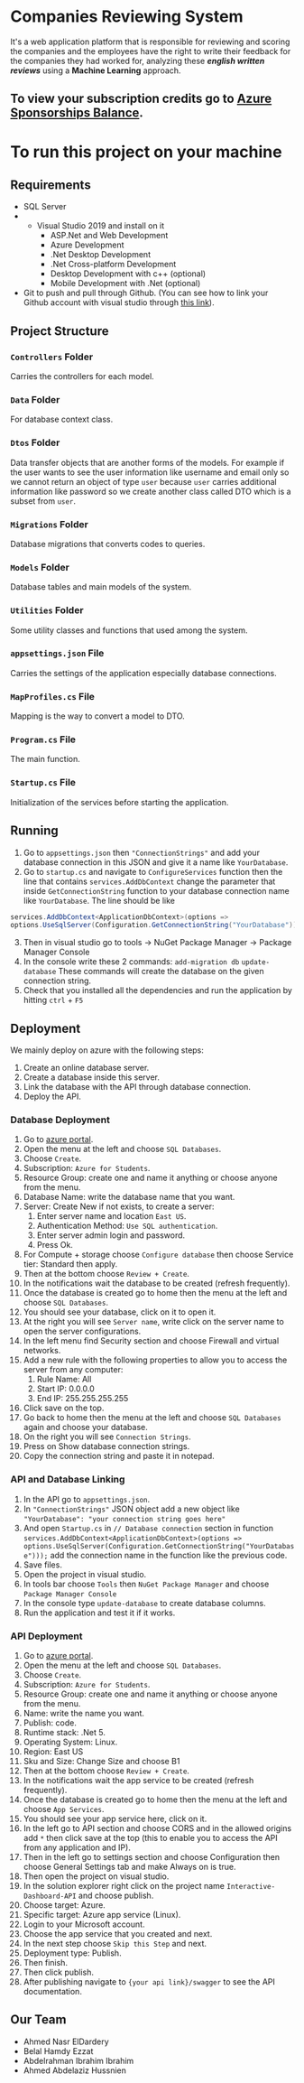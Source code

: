 # Companies Reviewing System
It's a web application platform that is responsible for reviewing and scoring the companies and the employees have the right to write their feedback for the companies they had worked for, analyzing these _**english written reviews**_ using a **Machine Learning** approach.

## To view your subscription credits go to [Azure Sponsorships Balance](https://www.microsoftazuresponsorships.com/Balance).

# To run this project on your machine

## Requirements

* SQL Server
* * Visual Studio 2019 and install on it
	* ASP.Net and Web Development
	* Azure Development
	* .Net Desktop Development
	* .Net Cross-platform Development
	* Desktop Development with c++ (optional)
	* Mobile  Development with .Net (optional)
* Git to push and pull through Github. (You can see how to link your Github account with visual studio through [this link](https://github.com/github/VisualStudio/blob/master/docs/getting-started/authenticating-to-github.md)).

## Project Structure
### `Controllers` Folder
Carries the controllers for each model.
### `Data` Folder
For database context class.
### `Dtos` Folder
Data transfer objects that are another forms of the models. For example if the user wants to see the user information like username and email only so we cannot return an object of type `user` because `user` carries additional information like password so we create another class called DTO which is a subset from `user`.
### `Migrations` Folder
Database migrations that converts codes to queries.
### `Models` Folder
Database tables and main models of the system.
### `Utilities` Folder
Some utility classes and functions that used among the system.
### `appsettings.json` File
Carries the settings of the application especially database connections.
### `MapProfiles.cs` File
Mapping is the way to convert a model to DTO.
### `Program.cs` File
The main function.
### `Startup.cs` File
Initialization of the services before starting the application.

## Running

1. Go to `appsettings.json` then `"ConnectionStrings"` and add your database connection in this JSON and give it a name like `YourDatabase`.
2. Go to `startup.cs` and navigate to `ConfigureServices` function then the line that contains `services.AddDbContext` change the parameter that inside `GetConnectionString` function to your database connection name like `YourDatabase`.
The line should be like 
```c#
services.AddDbContext<ApplicationDbContext>(options => 
options.UseSqlServer(Configuration.GetConnectionString("YourDatabase")));
```
3. Then in visual studio go to tools -> NuGet Package Manager -> Package Manager Console
4. In the console write these 2 commands:
`add-migration db`
`update-database`
These commands will create the database on the given connection string.
5. Check that you installed all the dependencies and run the application by hitting `ctrl` + `F5`

## Deployment
We mainly deploy on azure with the following steps:
1. Create an online database server.
2. Create a database inside this server.
3. Link the database with the API through database connection.
4. Deploy the API.
### Database Deployment
1. Go to [azure portal](https://portal.azure.com/#home).
2. Open the menu at the left and choose `SQL Databases`.
3. Choose `Create`.
4. Subscription: `Azure for Students`.
5. Resource Group: create one and name it anything or choose anyone from the menu.
6. Database Name: write the database name that you want.
7. Server: Create New if not exists, to create a server:
	1. Enter server name and location `East US`.
	2. Authentication Method: `Use SQL authentication`.
	3. Enter server admin login and password.
	4. Press Ok.
8. For Compute + storage choose `Configure database` then choose Service tier: Standard then apply.
9. Then at the bottom choose `Review + Create`.
10. In the notifications wait the database to be created (refresh frequently). 
11. Once the database is created go to home then the menu at the left and choose `SQL Databases`.
12. You should see your database, click on it to open it.
13. At the right you will see `Server name`, write click on the server name to open the server configurations.
14. In the left menu find Security section and choose Firewall and virtual networks.
15. Add a new rule with the following properties to allow you to access the server from any computer:
	1. Rule Name: All
	2. Start IP: 0.0.0.0
	3. End IP: 255.255.255.255
16. Click save on the top.
17. Go back to home then the menu at the left and choose `SQL Databases` again and choose your database.
18. On the right you will see `Connection Strings`.
19. Press on Show database connection strings.
20. Copy the connection string and paste it in notepad.

### API and Database Linking
1. In the API go to `appsettings.json`.
2. In `"ConnectionStrings"` JSON object add a new object like `"YourDatabase": "your connection string goes here"`
3. And open `Startup.cs` in `// Database connection` section in function `services.AddDbContext<ApplicationDbContext>(options => options.UseSqlServer(Configuration.GetConnectionString("YourDatabase")));` add the connection name in the function like the previous code.
4. Save files.
5. Open the project in visual studio.
6. In tools bar choose `Tools` then `NuGet Package Manager` and choose `Package Manager Console`
7. In the console type `update-database` to create database columns.
8. Run the application and test it if it works.
             
### API Deployment
1. Go to [azure portal](https://portal.azure.com/#home).
2. Open the menu at the left and choose `SQL Databases`.
3. Choose `Create`.
4. Subscription: `Azure for Students`.
5. Resource Group: create one and name it anything or choose anyone from the menu.
6. Name: write the name you want.
7. Publish: code.
8. Runtime stack: .Net 5.
9. Operating System: Linux.
10. Region: East US
11. Sku and Size: Change Size and choose B1 
12. Then at the bottom choose `Review + Create`.
13. In the notifications wait the app service to be created (refresh frequently). 
14. Once the database is created go to home then the menu at the left and choose `App Services`.
15. You should see your app service here, click on it.
16. In the left go to API section and choose CORS and in the allowed origins add `*` then click save at the top (this to enable you to access the API from any application and IP).
17. Then in the left go to settings section and choose Configuration then choose General Settings tab and make Always on is true.
18. Then open the project on visual studio.
19. In the solution explorer right click on the project name `Interactive-Dashboard-API` and choose publish.
20. Choose target: Azure.
21. Specific target: Azure app service (Linux).
22. Login to your Microsoft account.
23. Choose the app service that you created and next.
24. In the next step choose `Skip this Step` and next.
25. Deployment type: Publish.
26. Then finish.
27. Then click publish.
28. After publishing navigate to `{your api link}/swagger` to see the API documentation.

## Our Team
- Ahmed Nasr ElDardery
- Belal Hamdy Ezzat
- Abdelrahman Ibrahim Ibrahim
- Ahmed Abdelaziz Hussnien

